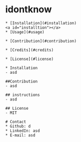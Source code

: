# idontknow
    
    * [Installation](#installation)
    <a id="installtion"></a>
    * [Usage](#usage)

    * [Contribution](#contribution)

    * [Credits](#credits)

    * [License](#license)

    * Installation
    - asd

    ##Contribution
    - asd

    ## instructions
    - asd

    ## License
    - MIT

    # Contact
    * Github: d
    * LinkedIn: asd
    * E-mail: asd
    